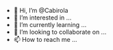 - 👋 Hi, I’m @Cabirola
- 👀 I’m interested in ...
- 🌱 I’m currently learning ...
- 💞️ I’m looking to collaborate on ...
- 📫 How to reach me ...

<!---
Cabirola/Cabirola is a ✨ special ✨ repository because its `README.md` (this file) appears on your GitHub profile.
You can click the Preview link to take a look at your changes.
--->
